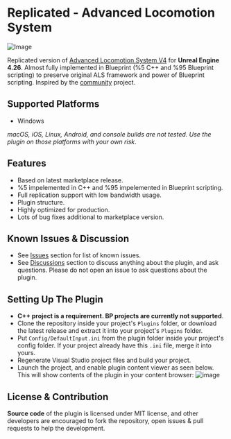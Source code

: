 # Replicated - Advanced Locomotion System
![Image](https://github.com/eyupalemdar/Replicated-ALS/blob/main/Resources/Readme_Content_2.gif)

Replicated version of [Advanced Locomotion System V4](https://www.unrealengine.com/marketplace/en-US/product/advanced-locomotion-system-v1) for **Unreal Engine 4.26**. Almost fully implemented in Blueprint (%5 C++ and %95 Blueprint scripting) to preserve original ALS framework and power of Blueprint scripting. Inspired by the [community](https://github.com/dyanikoglu/ALS-Community) project.

## Supported Platforms
- Windows

*macOS, iOS, Linux, Android, and console builds are not tested. Use the plugin on those platforms with your own risk*.

## Features
- Based on latest marketplace release.
- %5 impelemented in C++ and %95 impelemented in Blueprint scripting.
- Full replication support with low bandwidth usage.
- Plugin structure.
- Highly optimized for production.
- Lots of bug fixes additional to marketplace version.

## Known Issues & Discussion
- See [Issues](https://github.com/eyupalemdar/Replicated-ALS/issues) section for list of known issues.
- See [Discussions](https://github.com/eyupalemdar/Replicated-ALS/discussions) section to discuss anything about the plugin, and ask questions. Please do not open an issue to ask questions about the plugin.

## Setting Up The Plugin
- **C++ project is a requirement. BP projects are currently not supported**.
- Clone the repository inside your project's `Plugins` folder, or download the latest release and extract it into your project's `Plugins` folder.
- Put `Config/DefaultInput.ini` from the plugin folder inside your project's config folder. If your project already have this `.ini` file, merge it into yours.
- Regenerate Visual Studio project files and build your project.
- Launch the project, and enable plugin content viewer as seen below. This will show contents of the plugin in your content browser:
![image](https://github.com/eyupalemdar/Replicated-ALS/blob/main/Resources/Readme_Content_1.png)

## License & Contribution
**Source code** of the plugin is licensed under MIT license, and other developers are encouraged to fork the repository, open issues & pull requests to help the development.
